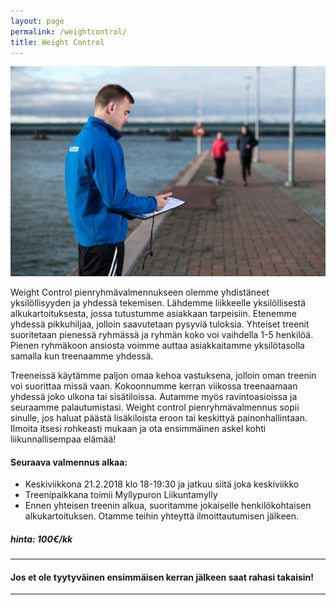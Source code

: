 ```yaml
---
layout: page
permalink: /weightcontrol/
title: Weight Control
---
```


![Weight Control](/media/weight-control.jpg)

Weight Control pienryhmävalmennukseen olemme yhdistäneet yksilöllisyyden ja yhdessä tekemisen. Lähdemme liikkeelle yksilöllisestä alkukartoituksesta, jossa tutustumme asiakkaan tarpeisiin. Etenemme yhdessä pikkuhiljaa, jolloin saavutetaan pysyviä tuloksia. Yhteiset treenit suoritetaan pienessä ryhmässä ja ryhmän koko voi vaihdella 1-5 henkilöä. Pienen ryhmäkoon ansiosta voimme auttaa asiakkaitamme yksilötasolla samalla kun treenaamme yhdessä. 

Treeneissä käytämme paljon omaa kehoa vastuksena, jolloin oman treenin voi suorittaa missä vaan. Kokoonnumme kerran viikossa treenaamaan yhdessä joko ulkona tai sisätiloissa. Autamme myös ravintoasioissa ja seuraamme palautumistasi. Weight control pienryhmävalmennus sopii sinulle, jos haluat päästä lisäkiloista eroon tai keskittyä painonhallintaan. Ilmoita itsesi rohkeasti mukaan ja ota ensimmäinen askel kohti liikunnallisempaa elämää!


#### Seuraava valmennus alkaa:

- Keskiviikkona 21.2.2018 klo 18-19:30 ja jatkuu siitä joka keskiviikko
- Treenipaikkana toimii Myllypuron Liikuntamylly
- Ennen yhteisen treenin alkua, suoritamme jokaiselle henkilökohtaisen alkukartoituksen. Otamme teihin yhteyttä ilmoittautumisen jälkeen.

##### hinta: 100€/kk


---

#### Jos et ole tyytyväinen ensimmäisen kerran jälkeen saat rahasi takaisin!

---

